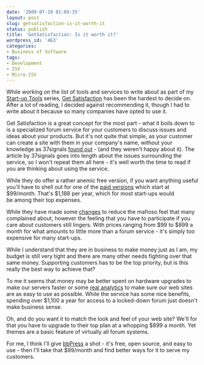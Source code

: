 ```yaml
---
date: '2009-07-19 01:09:35'
layout: post
slug: getsatisfaction-is-it-worth-it
status: publish
title: 'GetSatisfaction: Is it worth it?'
wordpress_id: '463'
categories:
- Business of Software
tags:
- Development
- ISV
- Micro-ISV
---
```


While working on the list of tools and services to write about as part of my [Start-up Tools](http://adamcaudill.com/2009/06/18/start-up-tools-services/) series, [Get Satisfaction](http://getsatisfaction.com/) has been the hardest to decide on. After a lot of reading, I decided against recommending it, though I had to write about it because so many companies have opted to use it.

Get Satisfaction is a great concept for the most part - what it boils down to is a specialized forum service for your customers to discuss issues and ideas about your products. But it's not quite that simple, as your customer can create a site with them in your company's name, without your knowledge as 37signals [found out](http://www.37signals.com/svn/posts/1650-get-satisfaction-or-else) - (and they weren't happy about it). The article by 37signals goes into length about the issues surrounding the service, so I won't repeat them all here - it's well worth the time to read if you are thinking about using the service.

While they do offer a rather anemic free version, if you want anything useful you'll have to shell out for one of the [paid versions](http://getsatisfaction.com/features) which start at $99/month. That's $1,188 per year, which for most start-ups would be among their top expenses.

While they have made some [changes](http://blog.getsatisfaction.com/2009/03/31/kissing-and-making-up-with-37signals/) to reduce the mafioso feel that many complained about, however the feeling that you have to participate if you care about customers still lingers. With prices ranging from $99 to $899 a month for what amounts to little more than a forum service - it's simply too expensive for many start-ups.

While I understand that they are in business to make money just as I am, my budget is still very tight and there are many other needs fighting over that same money. Supporting customers has to be the top priority, but is this really the best way to achieve that?

To me it seems that money may be better spent on hardware upgrades to make our servers faster or some [real analytics](http://crazyegg.com/) to make sure our web sites are as easy to use as possible. While the service has some nice benefits, spending over $1,100 a year for access to a locked-down forum just doesn't make business sense.

Oh, and do you want it to match the look and feel of your web site? We'll for that you have to upgrade to their top plan at a whopping $899 a month. Yet themes are a basic feature of virtually all forum systems.

For me, I think I'll give [bbPress](http://bbpress.org/) a shot - it's free, open source, and easy to use - then I'll take that $99/month and find better ways for it to serve my customers.
